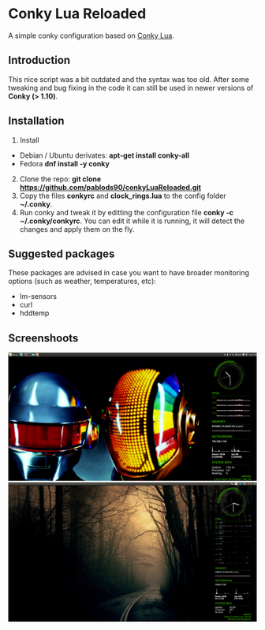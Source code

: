 # Conky Lua Reloaded

A simple conky configuration based on [Conky Lua](https://www.gnome-look.org/content/show.php/Conky+lua?content=139024).

## Introduction

This nice script was a bit outdated and the syntax was too old. After some tweaking and bug fixing in the code it can still be used in newer versions of **Conky (> 1.10)**.

## Installation

1. Install

 - Debian / Ubuntu derivates:   **apt-get install conky-all**
 - Fedora                       **dnf install -y conky**

2. Clone the repo:              **git clone https://github.com/pablods90/conkyLuaReloaded.git**
3. Copy the files **conkyrc** and **clock_rings.lua** to the config folder **~/.conky**.
4. Run conky and tweak it by editting the configuration file **conky -c ~/.conky/conkyrc**. You can edit it while it is running, it will detect the changes and apply them on the fly.


## Suggested packages

These packages are advised in case you want to have broader monitoring options (such as weather, temperatures, etc):
- lm-sensors
- curl
- hddtemp


## Screenshoots

![alt text](https://raw.githubusercontent.com/pablods90/conkyMonitoring/master/Screenshot%2020170720a.png)
![alt text](https://raw.githubusercontent.com/pablods90/conkyMonitoring/master/Screenshot%2020170720b.png)
